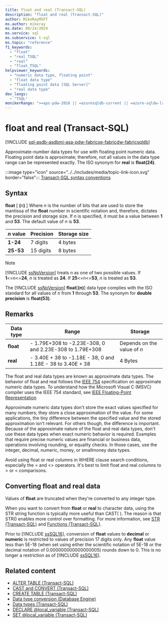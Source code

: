 ```yaml
---
title: float and real (Transact-SQL)
description: "float and real (Transact-SQL)"
author: MikeRayMSFT
ms.author: mikeray
ms.date: 09/24/2024
ms.service: sql
ms.subservice: t-sql
ms.topic: "reference"
f1_keywords:
  - "float"
  - "real_TSQL"
  - "real"
  - "float_TSQL"
helpviewer_keywords:
  - "numeric data type, floating point"
  - "float data type"
  - "floating point data [SQL Server]"
  - "real data type"
dev_langs:
  - "TSQL"
monikerRange: ">=aps-pdw-2016 || =azuresqldb-current || =azure-sqldw-latest || >=sql-server-2016 || >=sql-server-linux-2017 || =azuresqldb-mi-current || =fabric"
---
```


# float and real (Transact-SQL)

[!INCLUDE [sql-asdb-asdbmi-asa-pdw-fabricse-fabricdw-fabricsqldb](../../includes/applies-to-version/sql-asdb-asdbmi-asa-pdw-fabricse-fabricdw-fabricsqldb.md)]

Approximate-number data types for use with floating point numeric data. Floating point data is approximate; therefore, not all values in the data type range can be represented exactly. The ISO synonym for **real** is **float(24)**.

:::image type="icon" source="../../includes/media/topic-link-icon.svg" border="false"::: [Transact-SQL syntax conventions](../../t-sql/language-elements/transact-sql-syntax-conventions-transact-sql.md)

## Syntax

**float** [ **(**_n_**)** ]
Where *n* is the number of bits that are used to store the mantissa of the **float** number in scientific notation and, therefore, dictates the precision and storage size. If *n* is specified, it must be a value between **1** and **53**. The default value of *n* is **53**.

| *n* value | Precision | Storage size |
| --- | --- | --- |
| **1-24** | 7 digits | 4 bytes |
| **25-53** | 15 digits | 8 bytes |

> [!NOTE]
> [!INCLUDE [ssNoVersion](../../includes/ssnoversion-md.md)] treats *n* as one of two possible values. If **1**<=n<=**24**, *n* is treated as **24**. If **25**<=n<=**53**, *n* is treated as **53**.

The [!INCLUDE [ssNoVersion](../../includes/ssnoversion-md.md)] **float**[**(n)**] data type complies with the ISO standard for all values of *n* from **1** through **53**. The synonym for **double precision** is **float(53)**.

## Remarks

| Data type | Range | Storage |
| --- | --- | --- |
| **float** | - 1.79E+308 to -2.23E-308, 0 and 2.23E-308 to 1.79E+308 | Depends on the value of *n* |
| **real** | - 3.40E + 38 to -1.18E - 38, 0 and 1.18E - 38 to 3.40E + 38 | 4 Bytes |

The float and real data types are known as approximate data types. The behavior of float and real follows the [IEEE 754](https://ieeexplore.ieee.org/document/4610935) specification on approximate numeric data types. To understand how the Microsoft Visual C (MSVC) compiler uses the IEEE 754 standard, see [IEEE Floating-Point Representation](/cpp/build/ieee-floating-point-representation)


Approximate numeric data types don't store the exact values specified for many numbers; they store a close approximation of the value. For some applications, the tiny difference between the specified value and the stored approximation isn't relevant. For others though, the difference is important. Because of the approximate nature of the float and real data types, don't use these data types when exact numeric behavior is required. Examples that require precise numeric values are financial or business data, operations involving rounding, or equality checks. In those cases, use the integer, decimal, numeric, money, or smallmoney data types.

Avoid using float or real columns in WHERE clause search conditions, especially the = and <> operators. It's best to limit float and real columns to > or < comparisons.

## Converting float and real data

Values of **float** are truncated when they're converted to any integer type.

When you want to convert from **float** or **real** to character data, using the STR string function is typically more useful than CAST( ). The reason is that STR() enables more control over formatting. For more information, see [STR (Transact-SQL)](../../t-sql/functions/str-transact-sql.md) and [Functions (Transact-SQL)](../../t-sql/functions/functions.md).

Prior to [!INCLUDE [ssSQL16](../../includes/sssql16-md.md)], conversion of **float** values to **decimal** or **numeric** is restricted to values of precision 17 digits only. Any **float** value less than 5E-18 (when set using either the scientific notation of 5E-18 or the decimal notation of 0.000000000000000005) rounds down to 0. This is no longer a restriction as of [!INCLUDE [ssSQL16](../../includes/sssql16-md.md)].

## Related content

- [ALTER TABLE (Transact-SQL)](../statements/alter-table-transact-sql.md)
- [CAST and CONVERT (Transact-SQL)](../functions/cast-and-convert-transact-sql.md)
- [CREATE TABLE (Transact-SQL)](../statements/create-table-transact-sql.md)
- [Data type conversion (Database Engine)](data-type-conversion-database-engine.md)
- [Data types (Transact-SQL)](data-types-transact-sql.md)
- [DECLARE @local_variable (Transact-SQL)](../language-elements/declare-local-variable-transact-sql.md)
- [SET @local_variable (Transact-SQL)](../language-elements/set-local-variable-transact-sql.md)
